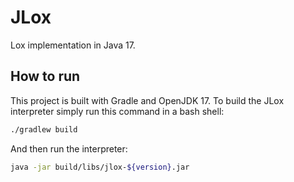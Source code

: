 # JLox

Lox implementation in Java 17.

## How to run

This project is built with Gradle and OpenJDK 17.
To build the JLox interpreter simply run this command in a bash shell:

```bash
./gradlew build
```

And then run the interpreter:

```bash
java -jar build/libs/jlox-${version}.jar
```
